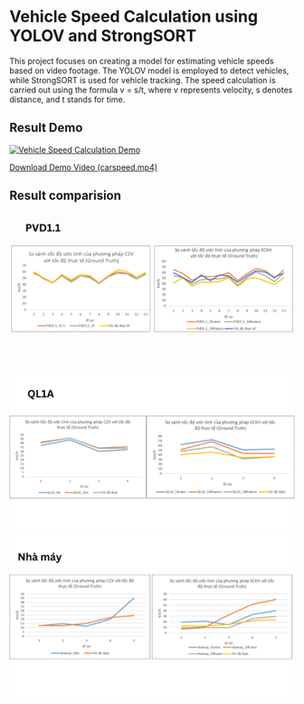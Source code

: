 # Vehicle Speed Calculation using YOLOV and StrongSORT

This project focuses on creating a model for estimating vehicle speeds based on video footage. The YOLOV model is employed to detect vehicles, while StrongSORT is used for vehicle tracking. The speed calculation is carried out using the formula v = s/t, where v represents velocity, s denotes distance, and t stands for time.

## Result Demo

[![Vehicle Speed Calculation Demo](carspeed_demo.gif)](carspeed.mp4)

[Download Demo Video (carspeed.mp4)](carspeed.mp4)

## Result comparision

![Sample Image 1](1.png)
![Sample Image 2](2.png)
![Sample Image 3](3.png)

